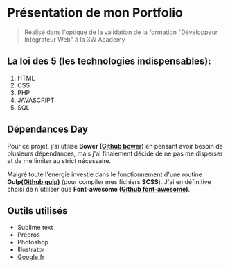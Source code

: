 # Présentation de mon Portfolio
> Réalisé dans l'optique de la validation de la formation "Développeur Intégrateur Web" à la 3W Academy

## La loi des 5 (les technologies indispensables):

1. HTML
2. CSS
3. PHP
4. JAVASCRIPT
5. SQL

## Dépendances Day

Pour ce projet, j'ai utilisé **Bower ([Github bower](https://github.com/bower/bower/))** en pensant avoir besoin de plusieurs dépendances, mais j'ai finalement décidé de ne pas me disperser et de me limiter au strict nécessaire.

Malgré toute l'energie investie dans le fonctionnement d'une routine **Gulp([Github gulp](https://github.com/bower/bower/))** (pour compiler mes fichiers **SCSS**). J'ai en définitive choisi de n'utiliser que **Font-awesome ([Github font-awesome](https://github.com/FortAwesome/Font-Awesome/))**.

## Outils utilisés

* Sublime text
* Prepros
* Photoshop
* Illustrator
* [Google.fr](https://google.fr/)